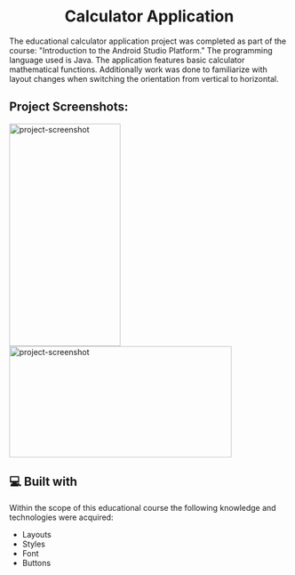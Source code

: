 <h1 align="center" id="title">Calculator Application</h1>

<p id="description">

The educational calculator application project was completed as part of the course: "Introduction to the Android Studio Platform." The programming language used is Java. The application features basic calculator mathematical functions. Additionally work was done to familiarize with layout changes when switching the orientation from vertical to horizontal.</p>

<h2>Project Screenshots:</h2>

<img src="https://gdurl.com/ULyq" alt="project-screenshot" width="200" height="400/">     <img src="https://gdurl.com/povK" alt="project-screenshot" width="400" height="200/">

  
  
<h2>💻 Built with</h2>

Within the scope of this educational course the following knowledge and technologies were acquired:

*   Layouts
*   Styles
*   Font
*   Buttons

